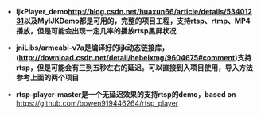 * **IjkPlayer_demo<http://blog.csdn.net/huaxun66/article/details/53401231>以及MyIJKDemo都是可用的，完整的项目工程，支持rtsp、rtmp、MP4播放，但是可能会出现一定几率的播放rtsp黑屏状况**

* **jniLibs/armeabi-v7a是编译好的ijk动态链接库，(<http://download.csdn.net/detail/hebeixmg/9604675#comment>)支持rtsp，但是可能会有三到五秒左右的延迟。可以直接到入项目使用，导入方法参考上面的两个项目**

* **rtsp-player-master是一个无延迟效果的支持rtsp的demo，based on**
 <https://github.com/bowen919446264/rtsp_player>
